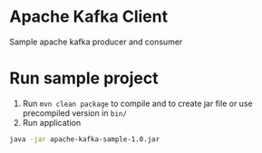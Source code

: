 # Apache Kafka Client
Sample apache kafka producer and consumer

# Run sample project
1. Run `mvn clean package` to compile and to create jar file or use precompiled version in `bin/`
2. Run application
```bash
java -jar apache-kafka-sample-1.0.jar
```
